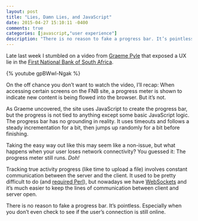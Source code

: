 ```yaml
---
layout: post
title: "Lies, Damn Lies, and JavaScript"
date: 2015-04-27 15:10:11 -0400
comments: true
categories: [javascript,"user experience"]
description: "There is no reason to fake a progress bar. It’s pointless."
---
```


Late last week I stumbled on a video from [Graeme Pyle](https://twitter.com/graemepyle) that exposed a UX lie in the [First National Bank of South Africa](https://www.fnb.co.za/).

<!-- more -->
 
{% youtube gpBWwl-Ngak %}

On the off chance you don’t want to watch the video, I’ll recap: When accessing certain screens on the FNB site, a progress meter is shown to indicate new content is being flowed into the browser. But it’s not.

As Graeme uncovered, the site uses JavaScript to create the progress bar, but the progress is not tied to anything except some basic JavaScript logic. The progress bar has no grounding in reality. It uses timeouts and follows a steady incrementation for a bit, then jumps up randomly for a bit before finishing.

Taking the easy way out like this may seem like a non-issue, but what happens when your user loses network connectivity? You guessed it: The progress meter still runs. *Doh!*

Tracking true activity progress (like time to upload a file) involves constant communication between the server and the client. It used to be pretty difficult to do (and [required Perl](http://search.cpan.org/~lgoddard/CGI-ProgressBar-0.05/lib/CGI/ProgressBar.pm)), but nowadays we have [WebSockets](http://www.w3.org/TR/websockets/) and it’s much easier to keep the lines of communication between client and server open.

There is no reason to fake a progress bar. It’s pointless. Especially when you don’t even check to see if the user’s connection is still online.